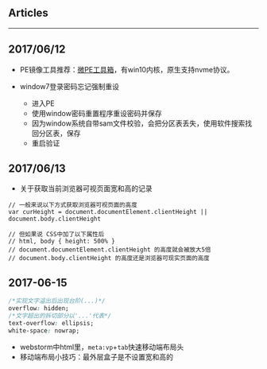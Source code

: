 ## Articles


--------

## 2017/06/12

+ PE镜像工具推荐：[微PE工具箱](http://www.wepe.com.cn/)，有win10内核，原生支持nvme协议。

+ window7登录密码忘记强制重设
  + 进入PE
  + 使用window密码重置程序重设密码并保存
  + 因为window系统自带sam文件校验，会把分区表丢失，使用软件搜索找回分区表，保存
  + 重启验证

## 2017/06/13

- 关于获取当前浏览器可视页面宽和高的记录

```javscript
// 一般来说以下方式获取浏览器可视页面的高度
var curHeight = document.documentElement.clientHeight || document.body.clientHeight

// 但如果说 CSS中加了以下属性后
// html, body { height: 500% }
// document.documentElement.clientHeight 的高度就会被放大5倍
// document.body.clientHeight 的高度还是浏览器可现实页面的高度
```

## 2017-06-15

```css
/*实现文字溢出后出现台阶(...)*/
overflow: hidden;
/*文字超出的拆切部分以'...'代表*/
text-overflow: ellipsis;
white-space: nowrap;
```

+ webstorm中html里，`meta:vp`+`tab`快速移动端布局头
+ 移动端布局小技巧：最外层盒子是不设置宽和高的
